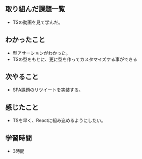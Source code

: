 ## 取り組んだ課題一覧
- TSの動画を見て学んだ。

## わかったこと
- 型アサーションがわかった。
- TSの型をもとに、更に型を作ってカスタマイズする事ができる

## 次やること
- SPA課題のリツイートを実装する。

## 感じたこと
- TSを早く、Reactに組み込めるようにしたい。

## 学習時間
- 3時間